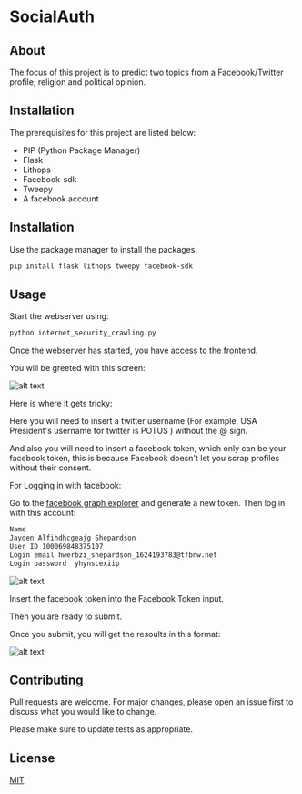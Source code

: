 # SocialAuth


## About
The focus of this project is to predict two topics from a Facebook/Twitter profile; religion and political opinion.

## Installation


The prerequisites for this project are listed below:

* PIP (Python Package Manager)
* Flask
* Lithops
* Facebook-sdk
* Tweepy
* A facebook account





## Installation

Use the package manager to install the packages.

```bash
pip install flask lithops tweepy facebook-sdk
```

## Usage

Start the webserver using:

```bash
python internet_security_crawling.py
```

Once the webserver has started, you have access to the frontend.

You will be greeted with this screen: 

![alt text](https://i.imgur.com/L0yq7Qx.png)

Here is where it gets tricky:

Here you will need to insert a twitter username (For example, USA President's username for twitter is POTUS ) without the @ sign.

And also you will need to insert a facebook token, which only can be your facebook token, this is because Facebook doesn't let you scrap profiles without their consent.


For Logging in with facebook:




Go to the [facebook graph explorer](https://developers.facebook.com/tools/explorer/) and generate a new token. Then log in with this account:

```bash
Name	
Jayden Alfihdhcgeajg Shepardson
User ID	100069848375107
Login email	hwerbzi_shepardson_1624193783@tfbnw.net
Login password	yhynscexiip
```


![alt text](https://i.imgur.com/xJ1Dat5.png)

Insert the facebook token into the Facebook Token input.



Then you are ready to submit.

Once you submit, you will get the resoults in this format:

![alt text](https://i.imgur.com/rU2gzFk.png)



## Contributing
Pull requests are welcome. For major changes, please open an issue first to discuss what you would like to change.

Please make sure to update tests as appropriate.

## License
[MIT](https://choosealicense.com/licenses/mit/)
